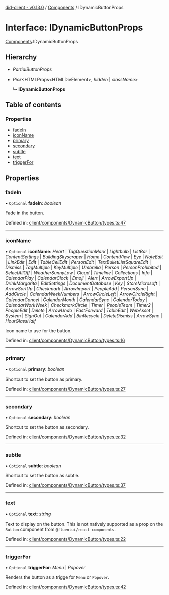[did-client - v0.13.0](../README.md) / [Components](../modules/components.md) / IDynamicButtonProps

# Interface: IDynamicButtonProps

[Components](../modules/components.md).IDynamicButtonProps

## Hierarchy

* *PartialButtonProps*

* *Pick*<HTMLProps<HTMLDivElement\>, *hidden* \| *className*\>

  ↳ **IDynamicButtonProps**

## Table of contents

### Properties

- [fadeIn](components.idynamicbuttonprops.md#fadein)
- [iconName](components.idynamicbuttonprops.md#iconname)
- [primary](components.idynamicbuttonprops.md#primary)
- [secondary](components.idynamicbuttonprops.md#secondary)
- [subtle](components.idynamicbuttonprops.md#subtle)
- [text](components.idynamicbuttonprops.md#text)
- [triggerFor](components.idynamicbuttonprops.md#triggerfor)

## Properties

### fadeIn

• `Optional` **fadeIn**: *boolean*

Fade in the button.

Defined in: [client/components/DynamicButton/types.ts:47](https://github.com/Puzzlepart/did/blob/dev/client/components/DynamicButton/types.ts#L47)

___

### iconName

• `Optional` **iconName**: *Heart* \| *TagQuestionMark* \| *Lightbulb* \| *ListBar* \| *ContentSettings* \| *BuildingSkyscraper* \| *Home* \| *ContentView* \| *Eye* \| *NoteEdit* \| *LinkEdit* \| *Edit* \| *TableCellEdit* \| *PersonEdit* \| *TextBulletListSquareEdit* \| *Dismiss* \| *TagMultiple* \| *KeyMultiple* \| *Umbrella* \| *Person* \| *PersonProhibited* \| *SelectAllOff* \| *WeatherSunnyLow* \| *Cloud* \| *Timeline* \| *Collections* \| *Info* \| *CalendarPlay* \| *CalendarClock* \| *Emoji* \| *Alert* \| *ArrowExportUp* \| *DrinkMargarita* \| *EditSettings* \| *DocumentDatabase* \| *Key* \| *StoreMicrosoft* \| *ArrowSortUp* \| *Checkmark* \| *ArrowImport* \| *PeopleAdd* \| *PersonSync* \| *AddCircle* \| *CalendarWeekNumbers* \| *ArrowCircleLeft* \| *ArrowCircleRight* \| *CalendarCancel* \| *CalendarMonth* \| *CalendarSync* \| *CalendarToday* \| *CalendarWorkWeek* \| *CheckmarkCircle* \| *Timer* \| *PeopleTeam* \| *Timer2* \| *PeopleEdit* \| *Delete* \| *ArrowUndo* \| *FastForward* \| *TableEdit* \| *WebAsset* \| *System* \| *SignOut* \| *CalendarAdd* \| *BinRecycle* \| *DeleteDismiss* \| *ArrowSync* \| *HourGlassHalf*

Icon name to use for the button.

Defined in: [client/components/DynamicButton/types.ts:16](https://github.com/Puzzlepart/did/blob/dev/client/components/DynamicButton/types.ts#L16)

___

### primary

• `Optional` **primary**: *boolean*

Shortcut to set the button as primary.

Defined in: [client/components/DynamicButton/types.ts:27](https://github.com/Puzzlepart/did/blob/dev/client/components/DynamicButton/types.ts#L27)

___

### secondary

• `Optional` **secondary**: *boolean*

Shortcut to set the button as secondary.

Defined in: [client/components/DynamicButton/types.ts:32](https://github.com/Puzzlepart/did/blob/dev/client/components/DynamicButton/types.ts#L32)

___

### subtle

• `Optional` **subtle**: *boolean*

Shortcut to set the button as subtle.

Defined in: [client/components/DynamicButton/types.ts:37](https://github.com/Puzzlepart/did/blob/dev/client/components/DynamicButton/types.ts#L37)

___

### text

• `Optional` **text**: *string*

Text to display on the button. This is not natively supported as a prop on
the `Button` component from `@fluentui/react-components`.

Defined in: [client/components/DynamicButton/types.ts:22](https://github.com/Puzzlepart/did/blob/dev/client/components/DynamicButton/types.ts#L22)

___

### triggerFor

• `Optional` **triggerFor**: *Menu* \| *Popover*

Renders the button as a trigge for `Menu` or `Popover`.

Defined in: [client/components/DynamicButton/types.ts:42](https://github.com/Puzzlepart/did/blob/dev/client/components/DynamicButton/types.ts#L42)
